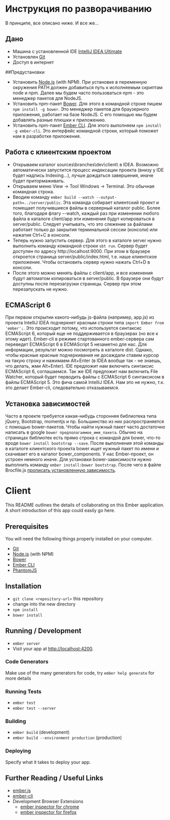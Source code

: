 # Инструкция по разворачиванию

В принципе, все описано ниже. И все же...

## Дано

* Машина с установленной IDE [IntelliJ IDEA Ultimate](https://www.jetbrains.com/idea/download/)
* Установлен [Git](http://git-scm.com/)
* Доступ в интернет

##Предустановки

* Установить [Node.js](http://nodejs.org/) (with NPM). 
При установке в переменную окружения PATH должен добавиться путь к исполняемым скриптам node и npm. Далее мы будем часто 
пользоваться npm - это менеджер пакетов для NodeJS. 
* Установить npm-пакет [Bower](http://bower.io/). 
Для этого в командной строке пишем `npm install -g bower`. Это менеджер пакетов для браузерного приложения, работает на 
базе NodeJS. С его помощью мы будем добавлять разные плюшки к приложению.
* Установить npm-пакет [Ember CLI](http://www.ember-cli.com/).
Для этого выполняем `npm install -g ember-cli`. Это интерфейс командной строки, который поможет нам в разработке приложения.
 
## Работа с клиентским проектом 
 
* Открываем каталог sources\branches\dev\client\ в IDEA. Возможно автоматически запустится процесс индексации проекта (внизу
у IDE будет надпись Indexing...), лучше дождаться завершения, иначе будет притормаживать. 
* Открываем меню View -> Tool Windows -> Terminal. Это обычная командная строка. 
* Вводим команду `ember build --watch --output-path=../server/public`. Эта команда собирает клиентский проект и помещает 
получившиеся файлы в серверный каталог public. Более того, благодаря флагу --watch, каждый раз при изменении любого 
файла в каталоге client/app эти изменения будут копироваться в server/public. Следует учитывать, что это слежение за 
файлами работает только до закрытия терминальной сессии (консоли) или нажатия Ctrl+C в консоли.
* Теперь нужно запустить сервер. Для этого в каталоге server нужно выполнить команду командной строки `sbt run`. 
Сервер будет доступен по адресу http://localhost:9000. При этом в браузере откроется страница server/public/index.html, т.е.
наше клиентское приложение. Чтобы остановить сервер нужно нажать Ctrl+D в консоли.
* После этого можно менять файлы с client/app, и все изменения будут автоматом копироваться в server/public. В браузере 
они будут доступны после перезагрузки страницы. Сервер при этом перезапускать не нужно.

## ECMAScript 6

При первом открытии какого-нибудь js-файла (например, app.js) из проекта IntelliJ IDEA подчеркнет красным строки типа `import Ember from 'ember';`. Это происходит потому, что используется синтаксис ECMAScript 6, который еще не поддерживается в браузерах (но все к  этому идет). Ember-cli в режиме стартованного ember-сервера сам переведет ECMAScript 6 в ECMAScript 5 незаметно для нас. Для информации, результат можно посмотреть в каталоге dist. Однако, чтобы красные красные подчеркивания не досаждали ставим курсор на такую строку и нажимаем Alt+Enter (в IDEA вообще так - не знаешь, что делать, жми Alt+Enter). IDE предложит нам включить синтаксис ECMAScript 6, соглашаемся. Так же IDE предложит нам включить File Watcher, который будет перводить файлы с ECMAScript 6 синтаксисом в файлы ECMAScript 5. Это фича самой IntelliJ IDEA. Нам это не нужно, т.к. это делает Ember-cli, следовательно отказываемся.

## Установка зависимостей

Часто в проекте требуется какая-нибудь сторонняя библиотека типа jQuery, Bootstrap, momentjs и пр. Большинство из них
распространяется с помощью bower-пакетов. Чтобы найти нужный пакет часто достаточно написать в google 
`bower предполагаемое_имя_пакета`. Обычно на страницах библиотек есть прямо строка с командой для bower, что-то вроде
`bower install bootstrap --save`. После выполнения этой команды в каталоге клиентского проекта bower ищет нужный пакет
по имени и скачивает его в каталог bower_components. У нас Ember-проект, он устроен немного иначе. Для установки 
bower-зависимости нужно выполнить команду `ember install:bower bootstrap`. После чего в файле Brocfile.js [прописать
установленную зависимость](http://www.ember-cli.com/#managing-dependencies). 


# Client

This README outlines the details of collaborating on this Ember application.
A short introduction of this app could easily go here.

## Prerequisites

You will need the following things properly installed on your computer.

* [Git](http://git-scm.com/)
* [Node.js](http://nodejs.org/) (with NPM)
* [Bower](http://bower.io/)
* [Ember CLI](http://www.ember-cli.com/)
* [PhantomJS](http://phantomjs.org/)

## Installation

* `git clone <repository-url>` this repository
* change into the new directory
* `npm install`
* `bower install`

## Running / Development

* `ember server`
* Visit your app at [http://localhost:4200](http://localhost:4200).

### Code Generators

Make use of the many generators for code, try `ember help generate` for more details

### Running Tests

* `ember test`
* `ember test --server`

### Building

* `ember build` (development)
* `ember build --environment production` (production)

### Deploying

Specify what it takes to deploy your app.

## Further Reading / Useful Links

* [ember.js](http://emberjs.com/)
* [ember-cli](http://www.ember-cli.com/)
* Development Browser Extensions
  * [ember inspector for chrome](https://chrome.google.com/webstore/detail/ember-inspector/bmdblncegkenkacieihfhpjfppoconhi)
  * [ember inspector for firefox](https://addons.mozilla.org/en-US/firefox/addon/ember-inspector/)

